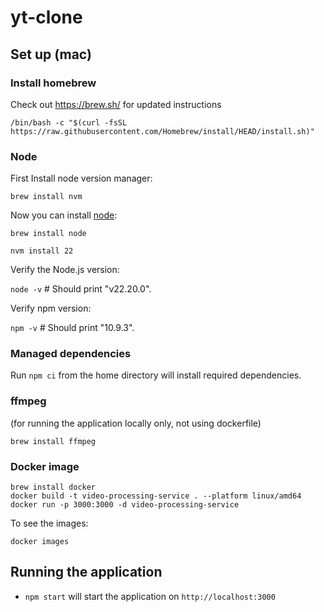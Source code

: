 # yt-clone

## Set up (mac)
### Install homebrew
Check out https://brew.sh/ for updated instructions

`/bin/bash -c "$(curl -fsSL https://raw.githubusercontent.com/Homebrew/install/HEAD/install.sh)"`

### Node
First Install node version manager: 

`brew install nvm`

Now you can install [node](https://nodejs.org/en/download): 

`brew install node`

`nvm install 22`

Verify the Node.js version:

`node -v` # Should print "v22.20.0".

Verify npm version:

`npm -v` # Should print "10.9.3".

### Managed dependencies

Run `npm ci` from the home directory will install required dependencies.

### ffmpeg
(for running the application locally only, not using dockerfile)

`brew install ffmpeg`

### Docker image
```
brew install docker
docker build -t video-processing-service . --platform linux/amd64
docker run -p 3000:3000 -d video-processing-service
```
To see the images: 

`docker images`

## Running the application
* `npm start` will start the application on `http://localhost:3000`

